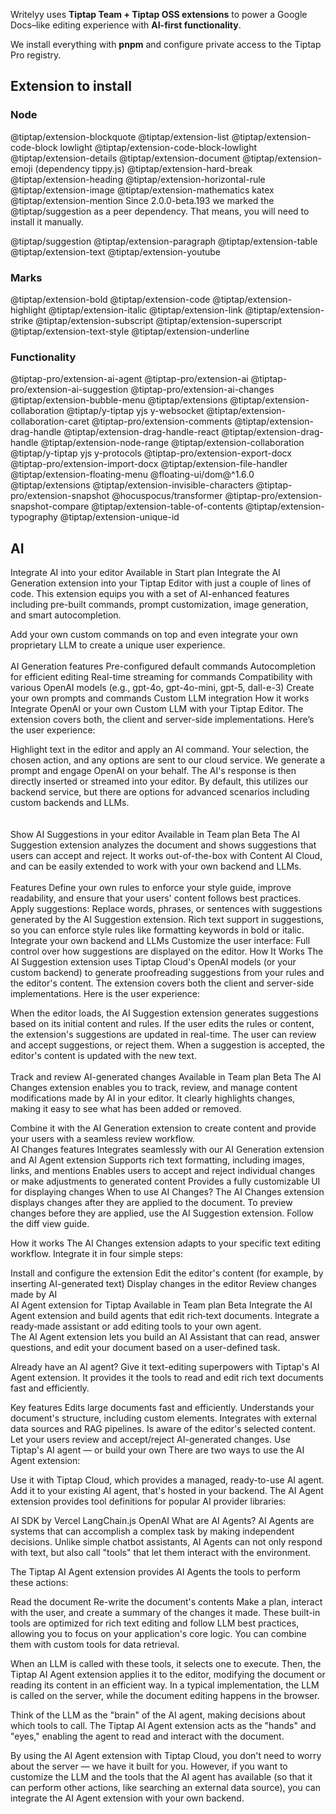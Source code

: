 
Writelyy uses **Tiptap Team + Tiptap OSS extensions** to power a Google Docs–like editing experience with **AI-first functionality**.  

We install everything with **pnpm** and configure private access to the Tiptap Pro registry.

## Extension to install
### Node 
@tiptap/extension-blockquote
@tiptap/extension-list
@tiptap/extension-code-block
lowlight @tiptap/extension-code-block-lowlight
@tiptap/extension-details
@tiptap/extension-document
@tiptap/extension-emoji (dependency tippy.js)
@tiptap/extension-hard-break
@tiptap/extension-heading
@tiptap/extension-horizontal-rule
@tiptap/extension-image
@tiptap/extension-mathematics katex
@tiptap/extension-mention
Since 2.0.0-beta.193 we marked the @tiptap/suggestion as a peer dependency. That means, you will need to install it manually.

@tiptap/suggestion
@tiptap/extension-paragraph
@tiptap/extension-table
@tiptap/extension-text
@tiptap/extension-youtube

### Marks
@tiptap/extension-bold
@tiptap/extension-code
@tiptap/extension-highlight
@tiptap/extension-italic
@tiptap/extension-link
@tiptap/extension-strike
@tiptap/extension-subscript
@tiptap/extension-superscript
@tiptap/extension-text-style
@tiptap/extension-underline


### Functionality
@tiptap-pro/extension-ai-agent
@tiptap-pro/extension-ai
@tiptap-pro/extension-ai-suggestion
@tiptap-pro/extension-ai-changes
@tiptap/extension-bubble-menu
@tiptap/extensions
@tiptap/extension-collaboration @tiptap/y-tiptap yjs y-websocket
@tiptap/extension-collaboration-caret
@tiptap-pro/extension-comments
@tiptap/extension-drag-handle
@tiptap/extension-drag-handle-react @tiptap/extension-drag-handle @tiptap/extension-node-range @tiptap/extension-collaboration @tiptap/y-tiptap yjs y-protocols
@tiptap-pro/extension-export-docx
@tiptap-pro/extension-import-docx
@tiptap/extension-file-handler
@tiptap/extension-floating-menu @floating-ui/dom@^1.6.0
@tiptap/extensions
@tiptap/extension-invisible-characters
@tiptap-pro/extension-snapshot @hocuspocus/transformer
@tiptap-pro/extension-snapshot-compare
@tiptap/extension-table-of-contents
@tiptap/extension-typography
@tiptap/extension-unique-id


## AI
Integrate AI into your editor
  Available in Start plan
  Integrate the AI Generation extension into your Tiptap Editor with 
  just a couple of lines of code. This extension equips you with a set
  of AI-enhanced features including pre-built commands, prompt
  customization, image generation, and smart autocompletion.

  Add your own custom commands on top and even integrate your own 
  proprietary LLM to create a unique user experience.\
  \
  AI Generation features
  Pre-configured default commands
  Autocompletion for efficient editing
  Real-time streaming for commands
  Compatibility with various OpenAI models (e.g., gpt-4o, gpt-4o-mini, 
  gpt-5, dall-e-3)
  Create your own prompts and commands
  Custom LLM integration
  How it works
  Integrate OpenAI or your own Custom LLM with your Tiptap Editor. The 
  extension covers both, the client and server-side implementations.
  Here’s the user experience:

  Highlight text in the editor and apply an AI command.
  Your selection, the chosen action, and any options are sent to our 
  cloud service.
  We generate a prompt and engage OpenAI on your behalf.
  The AI's response is then directly inserted or streamed into your 
  editor.
  By default, this utilizes our backend service, but there are options 
  for advanced scenarios including custom backends and LLMs.\
  \
  \
  Show AI Suggestions in your editor
  Available in Team plan
  Beta
  The AI Suggestion extension analyzes the document and shows 
  suggestions that users can accept and reject. It works out-of-the-box
   with Content AI Cloud, and can be easily extended to work with your
  own backend and LLMs.\
  \
  Features
  Define your own rules to enforce your style guide, improve 
  readability, and ensure that your users' content follows best
  practices.
  Apply suggestions: Replace words, phrases, or sentences with 
  suggestions generated by the AI Suggestion extension.
  Rich text support in suggestions, so you can enforce style rules like
   formatting keywords in bold or italic.
  Integrate your own backend and LLMs
  Customize the user interface: Full control over how suggestions are 
  displayed on the editor.
  How It Works
  The AI Suggestion extension uses Tiptap Cloud's OpenAI models (or 
  your custom backend) to generate proofreading suggestions from your
  rules and the editor's content. The extension covers both the client
  and server-side implementations. Here is the user experience:

  When the editor loads, the AI Suggestion extension generates 
  suggestions based on its initial content and rules.
  If the user edits the rules or content, the extension's suggestions 
  are updated in real-time.
  The user can review and accept suggestions, or reject them.
  When a suggestion is accepted, the editor's content is updated with 
  the new text.\
  \
  Track and review AI-generated changes
  Available in Team plan
  Beta
  The AI Changes extension enables you to track, review, and manage 
  content modifications made by AI in your editor. It clearly
  highlights changes, making it easy to see what has been added or
  removed.

  Combine it with the AI Generation extension to create content and 
  provide your users with a seamless review workflow.\
  AI Changes features
  Integrates seamlessly with our AI Generation extension and AI Agent 
  extension
  Supports rich text formatting, including images, links, and mentions
  Enables users to accept and reject individual changes or make 
  adjustments to generated content
  Provides a fully customizable UI for displaying changes
  When to use AI Changes?
  The AI Changes extension displays changes after they are applied to 
  the document. To preview changes before they are applied, use the AI
  Suggestion extension. Follow the diff view guide.

  How it works
  The AI Changes extension adapts to your specific text editing 
  workflow. Integrate it in four simple steps:

  Install and configure the extension
  Edit the editor's content (for example, by inserting AI-generated 
  text)
  Display changes in the editor
  Review changes made by AI\
  AI Agent extension for Tiptap
  Available in Team plan
  Beta
  Integrate the AI Agent extension and build agents that edit rich‑text
   documents. Integrate a ready‑made assistant or add editing tools to
  your own agent.\
  The AI Agent extension lets you build an AI Assistant that can read, 
  answer questions, and edit your document based on a user-defined
  task.

  Already have an AI agent?
  Give it text-editing superpowers with Tiptap's AI Agent extension. It
   provides it the tools to read and edit rich text documents fast and
  efficiently.

  Key features
  Edits large documents fast and efficiently.
  Understands your document's structure, including custom elements.
  Integrates with external data sources and RAG pipelines.
  Is aware of the editor's selected content.
  Let your users review and accept/reject AI-generated changes.
  Use Tiptap's AI agent — or build your own
  There are two ways to use the AI Agent extension:

  Use it with Tiptap Cloud, which provides a managed, ready-to-use AI 
  agent.
  Add it to your existing AI agent, that's hosted in your backend.
  The AI Agent extension provides tool definitions for popular AI 
  provider libraries:

  AI SDK by Vercel
  LangChain.js
  OpenAI
  What are AI Agents?
  AI Agents are systems that can accomplish a complex task by making 
  independent decisions. Unlike simple chatbot assistants, AI Agents
  can not only respond with text, but also call "tools" that let them
  interact with the environment.

  The Tiptap AI Agent extension provides AI Agents the tools to perform
   these actions:

  Read the document
  Re-write the document's contents
  Make a plan, interact with the user, and create a summary of the 
  changes it made.
  These built-in tools are optimized for rich text editing and follow 
  LLM best practices, allowing you to focus on your application's core
  logic. You can combine them with custom tools for data retrieval.

  When an LLM is called with these tools, it selects one to execute. 
  Then, the Tiptap AI Agent extension applies it to the editor,
  modifying the document or reading its content in an efficient way. In
   a typical implementation, the LLM is called on the server, while the
   document editing happens in the browser.

  Think of the LLM as the "brain" of the AI agent, making decisions 
  about which tools to call. The Tiptap AI Agent extension acts as the
  "hands" and "eyes," enabling the agent to read and interact with the
  document.

  By using the AI Agent extension with Tiptap Cloud, you don't need to 
  worry about the server — we have it built for you. However, if you
  want to customize the LLM and the tools that the AI agent has
  available (so that it can perform other actions, like searching an
  external data source), you can integrate the AI Agent extension with
  your own backend.

